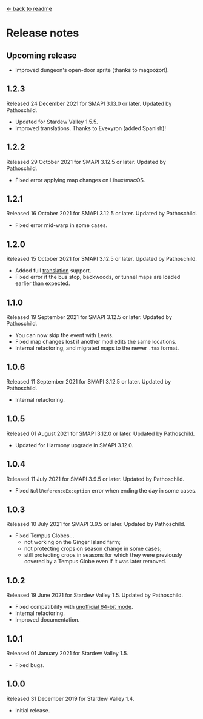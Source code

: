 ﻿﻿[← back to readme](README.md)

# Release notes
## Upcoming release
* Improved dungeon's open-door sprite (thanks to magoozor!).

## 1.2.3
Released 24 December 2021 for SMAPI 3.13.0 or later. Updated by Pathoschild.

* Updated for Stardew Valley 1.5.5.
* Improved translations. Thanks to Evexyron (added Spanish)!

## 1.2.2
Released 29 October 2021 for SMAPI 3.12.5 or later. Updated by Pathoschild.

* Fixed error applying map changes on Linux/macOS.

## 1.2.1
Released 16 October 2021 for SMAPI 3.12.5 or later. Updated by Pathoschild.

* Fixed error mid-warp in some cases.

## 1.2.0
Released 15 October 2021 for SMAPI 3.12.5 or later. Updated by Pathoschild.

* Added full [translation](https://stardewvalleywiki.com/Modding:Translations) support.
* Fixed error if the bus stop, backwoods, or tunnel maps are loaded earlier than expected.

## 1.1.0
Released 19 September 2021 for SMAPI 3.12.5 or later. Updated by Pathoschild.

* You can now skip the event with Lewis.
* Fixed map changes lost if another mod edits the same locations.
* Internal refactoring, and migrated maps to the newer `.tmx` format.

## 1.0.6
Released 11 September 2021 for SMAPI 3.12.5 or later. Updated by Pathoschild.

* Internal refactoring.

## 1.0.5
Released 01 August 2021 for SMAPI 3.12.0 or later. Updated by Pathoschild.

* Updated for Harmony upgrade in SMAPI 3.12.0.

## 1.0.4
Released 11 July 2021 for SMAPI 3.9.5 or later. Updated by Pathoschild.

* Fixed `NullReferenceException` error when ending the day in some cases.

## 1.0.3
Released 10 July 2021 for SMAPI 3.9.5 or later. Updated by Pathoschild.

* Fixed Tempus Globes...
  * not working on the Ginger Island farm;
  * not protecting crops on season change in some cases;
  * still protecting crops in seasons for which they were previously covered by a Tempus Globe even if it was later removed.

## 1.0.2
Released 19 June 2021 for Stardew Valley 1.5. Updated by Pathoschild.

* Fixed compatibility with [unofficial 64-bit mode](https://stardewvalleywiki.com/Modding:Migrate_to_64-bit_on_Windows).
* Internal refactoring.
* Improved documentation.

## 1.0.1
Released 01 January 2021 for Stardew Valley 1.5.

* Fixed bugs.

## 1.0.0
Released 31 December 2019 for Stardew Valley 1.4.

* Initial release.
